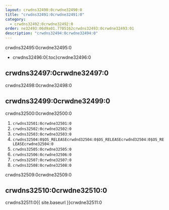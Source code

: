 ```yaml
---
layout: crwdns32490:0crwdne32490:0
title: "crwdns32491:0crwdne32491:0"
category:
  - crwdns32492:0crwdne32492:0
order: ne32493:06d9a01.7705162crwdns32493:0crwdne32493:01
description: "crwdns32494:0crwdne32494:0"
---
```

crwdns32495:0crwdne32495:0

* crwdns32496:0{:toc}crwdne32496:0

## crwdns32497:0crwdne32497:0

crwdns32498:0crwdne32498:0

## crwdns32499:0crwdne32499:0

crwdns32500:0crwdne32500:0

1. `crwdns32501:0crwdne32501:0` 
2. `crwdns32502:0crwdne32502:0`
3. `crwdns32503:0crwdne32503:0`
4. `crwdns32504:0$OS_RELEASEcrwdnd32504:0$OS_RELEASEcrwdnd32504:0$OS_RELEASEcrwdne32504:0`
5. `crwdns32505:0crwdne32505:0`
6. `crwdns32506:0crwdne32506:0`
7. `crwdns32507:0crwdne32507:0`
8. `crwdns32508:0crwdne32508:0`

crwdns32509:0crwdne32509:0

## crwdns32510:0crwdne32510:0

crwdns32511:0{{ site.baseurl }}crwdne32511:0